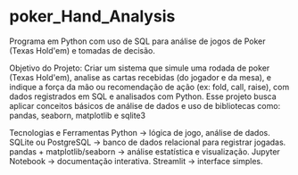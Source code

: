 # poker_Hand_Analysis
Programa em Python com uso de SQL para análise de jogos de Poker (Texas Hold'em) e tomadas de decisão.

Objetivo do Projeto:
Criar um sistema que simule uma rodada de poker (Texas Hold'em), analise as cartas recebidas (do jogador e da mesa), e indique a força da mão ou recomendação de ação (ex: fold, call, raise), com dados registrados em SQL e analisados com Python.
Esse projeto busca aplicar conceitos básicos de análise de dados e uso de bibliotecas como: pandas, seaborn, matplotlib e sqlite3

Tecnologias e Ferramentas
Python -> lógica de jogo, análise de dados.
SQLite ou PostgreSQL -> banco de dados relacional para registrar jogadas.
pandas + matplotlib/seaborn -> análise estatística e visualização.
Jupyter Notebook -> documentação interativa.
Streamlit -> interface simples.
